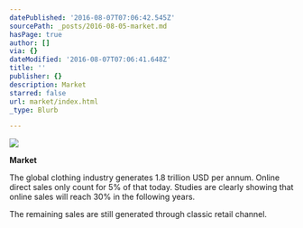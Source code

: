 ```yaml
---
datePublished: '2016-08-07T07:06:42.545Z'
sourcePath: _posts/2016-08-05-market.md
hasPage: true
author: []
via: {}
dateModified: '2016-08-07T07:06:41.648Z'
title: ''
publisher: {}
description: Market
starred: false
url: market/index.html
_type: Blurb

---
```

![](https://the-grid-user-content.s3-us-west-2.amazonaws.com/00a5a869-573a-47c4-b391-ca199c891467.png)

**Market**

The global clothing industry generates 1.8 trillion USD per annum. Online direct sales only count for 5% of that today. Studies are clearly showing that online sales will reach 30% in the following years.

The remaining sales are still generated through classic retail channel.